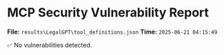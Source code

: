 # MCP Security Vulnerability Report
**File:** `results\LegalGPT\tool_definitions.json`
**Time:** `2025-06-21 04:15:49`

✅ No vulnerabilities detected.